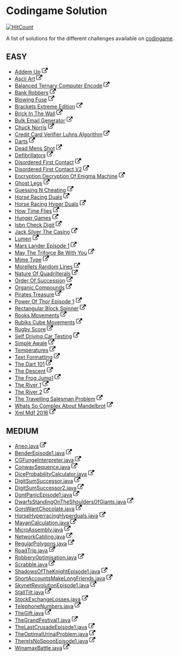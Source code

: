 # Codingame Solution

[![HitCount](http://hits.dwyl.io/gctom57/codingame.svg)](http://hits.dwyl.io/gctom57/codingame)

A list of solutions for the different challenges available on [codingame](https://www.codingame.com/).

## EASY

- [Addem Up](https://github.com/gctom57/codingame/blob/master/Easy/AddemUp.java) [![url](link.png)](https://www.codingame.com/training/easy/addem-up) 
- [Ascii Art](https://github.com/gctom57/codingame/blob/master/Easy/AsciiArt.java) [![url](link.png)](https://www.codingame.com/training/easy/ascii-art) 
- [Balanced Ternary Computer Encode](https://github.com/gctom57/codingame/blob/master/Easy/BalancedTernaryComputerEncode.java) [![url](link.png)](https://www.codingame.com/training/easy/balanced-ternary-computer-encode) 
- [Bank Robbers](https://github.com/gctom57/codingame/blob/master/Easy/BankRobbers.java) [![url](link.png)](https://www.codingame.com/training/easy/bank-robbers) 
- [Blowing Fuse](https://github.com/gctom57/codingame/blob/master/Easy/BlowingFuse.java) [![url](link.png)](https://www.codingame.com/training/easy/blowing-fuse) 
- [Brackets Extreme Edition](https://github.com/gctom57/codingame/blob/master/Easy/BracketsExtremeEdition.java) [![url](link.png)](https://www.codingame.com/training/easy/brackets-extreme-edition) 
- [Brick In The Wall](https://github.com/gctom57/codingame/blob/master/Easy/BrickInTheWall.java) [![url](link.png)](https://www.codingame.com/training/easy/brick-in-the-wall) 
- [Bulk Email Generator](https://github.com/gctom57/codingame/blob/master/Easy/BulkEmailGenerator.java) [![url](link.png)](https://www.codingame.com/training/easy/bulk-email-generator) 
- [Chuck Norris](https://github.com/gctom57/codingame/blob/master/Easy/ChuckNorris.java) [![url](link.png)](https://www.codingame.com/training/easy/chuck-norris) 
- [Credit Card Verifier Luhns Algorithm](https://github.com/gctom57/codingame/blob/master/Easy/CreditCardVerifierLuhnsAlgorithm.java) [![url](link.png)](https://www.codingame.com/training/easy/credit-card-verifier-luhns-algorithm) 
- [Darts](https://github.com/gctom57/codingame/blob/master/Easy/Darts.java) [![url](link.png)](https://www.codingame.com/training/easy/darts) 
- [Dead Mens Shot](https://github.com/gctom57/codingame/blob/master/Easy/DeadMensShot.java) [![url](link.png)](https://www.codingame.com/training/easy/dead-mens-shot) 
- [Defibrillators](https://github.com/gctom57/codingame/blob/master/Easy/Defibrillators.java) [![url](link.png)](https://www.codingame.com/training/easy/defibrillators) 
- [Disordered First Contact](https://github.com/gctom57/codingame/blob/master/Easy/DisorderedFirstContact.java) [![url](link.png)](https://www.codingame.com/training/easy/disordered-first-contact) 
- [Disordered First Contact V2](https://github.com/gctom57/codingame/blob/master/Easy/DisorderedFirstContactV2.java) [![url](link.png)](https://www.codingame.com/training/easy/disordered-first-contact) 
- [Encryption Decryption Of Enigma Machine](https://github.com/gctom57/codingame/blob/master/Easy/EncryptionDecryptionOfEnigmaMachine.java) [![url](link.png)](https://www.codingame.com/training/easy/encryptiondecryption-of-enigma-machine) 
- [Ghost Legs](https://github.com/gctom57/codingame/blob/master/Easy/GhostLegs.java) [![url](link.png)](https://www.codingame.com/training/easy/ghost-legs) 
- [Guessing N Cheating](https://github.com/gctom57/codingame/blob/master/Easy/GuessingNCheating.java) [![url](link.png)](https://www.codingame.com/training/easy/guessing-n-cheating) 
- [Horse Racing Duals](https://github.com/gctom57/codingame/blob/master/Easy/HorseRacingDuals.java) [![url](link.png)](https://www.codingame.com/training/easy/horse-racing-duals) 
- [Horse Racing Hyper Duals](https://github.com/gctom57/codingame/blob/master/Easy/HorseRacingHyperDuals.java) [![url](link.png)](https://www.codingame.com/training/easy/horse-racing-hyperduals) 
- [How Time Flies](https://github.com/gctom57/codingame/blob/master/Easy/HowTimeFlies.java) [![url](link.png)](https://www.codingame.com/training/easy/how-time-flies) 
- [Hunger Games](https://github.com/gctom57/codingame/blob/master/Easy/HungerGames.java) [![url](link.png)](https://www.codingame.com/training/easy/hunger-games) 
- [Isbn Check Digit](https://github.com/gctom57/codingame/blob/master/Easy/IsbnCheckDigit.java) [![url](link.png)](https://www.codingame.com/training/easy/isbn-check-digit) 
- [Jack Silver The Casino](https://github.com/gctom57/codingame/blob/master/Easy/JackSilverTheCasino.java) [![url](link.png)](https://www.codingame.com/training/easy/jack-silver-the-casino) 
- [Lumen](https://github.com/gctom57/codingame/blob/master/Easy/Lumen.java) [![url](link.png)](https://www.codingame.com/training/easy/lumen) 
- [Mars Lander Episode 1](https://github.com/gctom57/codingame/blob/master/Easy/MarsLanderEpisode1.java) [![url](link.png)](https://www.codingame.com/training/easy/mars-lander-episode-1) 
- [May The Triforce Be With You](https://github.com/gctom57/codingame/blob/master/Easy/MayTheTriforceBeWithYou.java) [![url](link.png)](https://www.codingame.com/training/easy/may-the-triforce-be-with-you) 
- [Mime Type](https://github.com/gctom57/codingame/blob/master/Easy/MimeType.java) [![url](link.png)](https://www.codingame.com/training/easy/mime-type) 
- [Morellets Random Lines](https://github.com/gctom57/codingame/blob/master/Easy/MorelletsRandomLines.java) [![url](link.png)](https://www.codingame.com/training/easy/morellets-random-lines) 
- [Nature Of Quadrilterals](https://github.com/gctom57/codingame/blob/master/Easy/NatureOfQuadrilterals.java) [![url](link.png)](https://www.codingame.com/training/easy/nature-of-quadrilaterals) 
- [Order Of Succession](https://github.com/gctom57/codingame/blob/master/Easy/OrderOfSuccession.java) [![url](link.png)](https://www.codingame.com/training/easy/order-of-succession) 
- [Organic Compounds](https://github.com/gctom57/codingame/blob/master/Easy/OrganicCompounds.java) [![url](link.png)](https://www.codingame.com/training/easy/organic-compounds) 
- [Pirates Treasure](https://github.com/gctom57/codingame/blob/master/Easy/PiratesTreasure.java) [![url](link.png)](https://www.codingame.com/training/easy/pirates-treasure) 
- [Power Of Thor Episode 1](https://github.com/gctom57/codingame/blob/master/Easy/PowerOfThorEpisode1.java) [![url](link.png)](https://www.codingame.com/training/easy/power-of-thor-episode-1) 
- [Rectangular Block Spinner](https://github.com/gctom57/codingame/blob/master/Easy/RectangularBlockSpinner.java) [![url](link.png)](https://www.codingame.com/training/easy/rectangular-block-spinner) 
- [Rooks Movements](https://github.com/gctom57/codingame/blob/master/Easy/RooksMovements.java) [![url](link.png)](https://www.codingame.com/training/easy/rooks-movements) 
- [Rubiks Cube Movements](https://github.com/gctom57/codingame/blob/master/Easy/RubiksCubeMovements.java) [![url](link.png)](https://www.codingame.com/training/easy/111-rubiks-cube-movements) 
- [Rugby Score](https://github.com/gctom57/codingame/blob/master/Easy/RugbyScore.java) [![url](link.png)](https://www.codingame.com/training/easy/rugby-score) 
- [Self Driving Car Testing](https://github.com/gctom57/codingame/blob/master/Easy/SelfDrivingCarTesting.java) [![url](link.png)](https://www.codingame.com/training/easy/self-driving-car-testing) 
- [Simple Awale](https://github.com/gctom57/codingame/blob/master/Easy/SimpleAwale.java) [![url](link.png)](https://www.codingame.com/training/easy/simple-awale) 
- [Temperatures](https://github.com/gctom57/codingame/blob/master/Easy/emperatures.java) [![url](link.png)](https://www.codingame.com/training/easy/temperatures) 
- [Text Formatting](https://github.com/gctom57/codingame/blob/master/Easy/TextFormatting.java) [![url](link.png)](https://www.codingame.com/training/easy/text-formatting) 
- [The Dart 101](https://github.com/gctom57/codingame/blob/master/Easy/TheDart101.java) [![url](link.png)](https://www.codingame.com/training/easy/the-dart-101) 
- [The Descent](https://github.com/gctom57/codingame/blob/master/Easy/TheDescent.java) [![url](link.png)](https://www.codingame.com/training/easy/the-descent) 
- [The Frog Jump1](https://github.com/gctom57/codingame/blob/master/Easy/TheFrogJump1.java) [![url](link.png)](https://www.codingame.com/training/easy/the-frog-jump-1) 
- [The River 1](https://github.com/gctom57/codingame/blob/master/Easy/TheRiver1.java) [![url](link.png)](https://www.codingame.com/training/easy/the-river-i-) 
- [The River 2](https://github.com/gctom57/codingame/blob/master/Easy/TheRiver2.java) [![url](link.png)](https://www.codingame.com/training/easy/the-river-ii-) 
- [The Travelling Salesman Problem](https://github.com/gctom57/codingame/blob/master/Easy/TheTravellingSalesmanProblem.java) [![url](link.png)](https://www.codingame.com/training/easy/the-travelling-salesman-problem) 
- [Whats So Complex About Mandelbrot](https://github.com/gctom57/codingame/blob/master/Easy/WhatsSoComplexAboutMandelbrot.java) [![url](link.png)](https://www.codingame.com/training/easy/whats-so-complex-about-mandel…) 
- [Xml Mdf 2016](https://github.com/gctom57/codingame/blob/master/Easy/XmlMdf2016.java) [![url](link.png)](https://www.codingame.com/training/easy/xml-mdf-2016) 


## MEDIUM

- [Aneo.java](https://github.com/gctom57/codingame/blob/master/Medium/Aneo.java) [![url](link.png)](https://www.codingame.com/training/medium/aneo)
- [BenderEpisode1.java](https://github.com/gctom57/codingame/blob/master/Medium/BenderEpisode1.java) [![url](link.png)](https://www.codingame.com/training/medium/bender-episode-1)
- [CGFungeInterpreter.java](https://github.com/gctom57/codingame/blob/master/Medium/CGFungeInterpreter.java) [![url](link.png)](https://www.codingame.com/training/medium/cgfunge-interpreter)
- [ConwaySequence.java](https://github.com/gctom57/codingame/blob/master/Medium/ConwaySequence.java) [![url](link.png)](https://www.codingame.com/training/medium/conway-sequence)
- [DiceProbabilityCalculator.java](https://github.com/gctom57/codingame/blob/master/Medium/DiceProbabilityCalculator.java) [![url](link.png)](https://www.codingame.com/training/medium/dice-probability-calculator)
- [DigitSumSuccessor.java](https://github.com/gctom57/codingame/blob/master/Medium/DigitSumSuccessor.java) [![url](link.png)](https://www.codingame.com/training/medium/digit-sum-successor)
- [DigitSumSuccessor2.java](https://github.com/gctom57/codingame/blob/master/Medium/DigitSumSuccessor2.java) [![url](link.png)](https://www.codingame.com/training/medium/digit-sum-successor)
- [DontPanicEpisode1.java](https://github.com/gctom57/codingame/blob/master/Medium/DontPanicEpisode1.java) [![url](link.png)](https://www.codingame.com/training/medium/dont-panic-episode-1-)
- [DwarfsStandingOnTheShouldersOfGiants.java](https://github.com/gctom57/codingame/blob/master/Medium/DwarfsStandingOnTheShouldersOfGiants.java) [![url](link.png)](https://www.codingame.com/training/medium/dwarfs-standing-on-the-shoulders-of-giants)
- [GoroWantChocolate.java](https://github.com/gctom57/codingame/blob/master/Medium/GoroWantChocolate.java) [![url](link.png)](https://www.codingame.com/training/medium/goro-want-chocolate)
- [HorseHyperracingHyperduals.java](https://github.com/gctom57/codingame/blob/master/Medium/HorseHyperracingHyperduals.java) [![url](link.png)](https://www.codingame.com/training/medium/horse-hyperracing-hyperduals)
- [MayanCalculation.java](https://github.com/gctom57/codingame/blob/master/Medium/MayanCalculation.java) [![url](link.png)](https://www.codingame.com/training/medium/mayan-calculation)
- [MicroAssembly.java](https://github.com/gctom57/codingame/blob/master/Medium/MicroAssembly.java) [![url](link.png)](https://www.codingame.com/training/medium/micro-assembly)
- [NetworkCabling.java](https://github.com/gctom57/codingame/blob/master/Medium/NetworkCabling.java) [![url](link.png)](https://www.codingame.com/training/medium/network-cabling)
- [RegularPolygons.java](https://github.com/gctom57/codingame/blob/master/Medium/RegularPolygons.java) [![url](link.png)](https://www.codingame.com/training/medium/regular-polygons)
- [RoadTrip.java](https://github.com/gctom57/codingame/blob/master/Medium/RoadTrip.java) [![url](link.png)](https://www.codingame.com/training/medium/road-trip)
- [RobberyOptimisation.java](https://github.com/gctom57/codingame/blob/master/Medium/RobberyOptimisation.java) [![url](link.png)](https://www.codingame.com/training/medium/robbery-optimisation)
- [Scrabble.java](https://github.com/gctom57/codingame/blob/master/Medium/Scrabble.java) [![url](link.png)](https://www.codingame.com/training/medium/scrabble)
- [ShadowsOfTheKnightEpisode1.java](https://github.com/gctom57/codingame/blob/master/Medium/ShadowsOfTheKnightEpisode1.java) [![url](link.png)](https://www.codingame.com/training/medium/shadows-of-the-knight-episode-1)
- [ShortAccountsMakeLongFriends.java](https://github.com/gctom57/codingame/blob/master/Medium/ShortAccountsMakeLongFriends.java) [![url](link.png)](https://www.codingame.com/training/medium/short-accounts-make-long-friends)
- [SkynetRevolutionEpisode1.java](https://github.com/gctom57/codingame/blob/master/Medium/SkynetRevolutionEpisode1.java) [![url](link.png)](https://www.codingame.com/training/medium/skynet-revolution-episode-1)
- [StallTilt.java](https://github.com/gctom57/codingame/blob/master/Medium/StallTilt.java) [![url](link.png)](https://www.codingame.com/training/medium/stall-tilt)
- [StockExchangeLosses.java](https://github.com/gctom57/codingame/blob/master/Medium/StockExchangeLosses.java) [![url](link.png)](https://www.codingame.com/training/medium/stock-exchange-losses)
- [TelephoneNumbers.java](https://github.com/gctom57/codingame/blob/master/Medium/TelephoneNumbers.java) [![url](link.png)](https://www.codingame.com/training/medium/telephone-numbers)
- [TheGift.java](https://github.com/gctom57/codingame/blob/master/Medium/TheGift.java) [![url](link.png)](https://www.codingame.com/training/medium/the-gift)
- [TheGrandFestival1.java](https://github.com/gctom57/codingame/blob/master/Medium/TheGrandFestival1.java) [![url](link.png)](https://www.codingame.com/training/medium/the-grand-festival---i)
- [TheLastCrusadeEpisode1.java](https://github.com/gctom57/codingame/blob/master/Medium/TheLastCrusadeEpisode1.java) [![url](link.png)](https://www.codingame.com/training/medium/the-last-crusade-episode-1)
- [TheOptimalUrinalProblem.java](https://github.com/gctom57/codingame/blob/master/Medium/TheOptimalUrinalProblem.java) [![url](link.png)](https://www.codingame.com/training/medium/the-optimal-urinal-problem)
- [ThereIsNoSpoonEpisode1.java](https://github.com/gctom57/codingame/blob/master/Medium/ThereIsNoSpoonEpisode1.java) [![url](link.png)](https://www.codingame.com/training/medium/there-is-no-spoon-episode-1)
- [WinamaxBattle.java](https://github.com/gctom57/codingame/blob/master/Medium/WinamaxBattle.java) [![url](link.png)](https://www.codingame.com/training/medium/winamax-battle)
